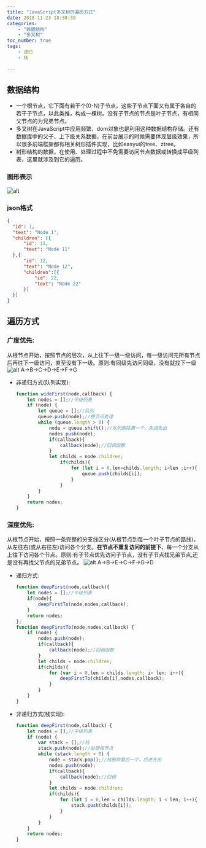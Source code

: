 ```yaml
---
title: "JavaScript多叉树的遍历方式"
date: 2018-11-23 18:38:39
categories: 
    - "数据结构"
    - "多叉树"
toc_number: true
tags:
	- 递归
	- 栈
	
---
```

## 数据结构
- 一个根节点，它下面有若干个(0-N)子节点，这些子节点下面又有属于各自的若干子节点，以此类推，构成一棵树。没有子节点的节点是叶子节点，有相同父节点的为兄弟节点。
- 多叉树在JavaScript中应用频繁，dom对象也是利用这种数据结构存储。还有数据库中的父子、上下级关系数据，在前台展示的时候需要体现层级效果，所以很多前端框架都有相关树形插件实现，比如easyui的tree、ztree。
- 树形结构的数据，在使用、处理过程中不免需要访问节点数据或转换成平级列表，这里就涉及到它的遍历。
<!--more-->

### 图形表示
![alt](tree.png)
### json格式

  ```json
  {
    "id": 1,
    "text": "Node 1",
    "children": [{
        "id": 11,
        "text": "Node 11"
    },{
        "id": 12,
        "text": "Node 12",
        "children":[{
            "id": 22,
            "text": "Node 22"
        }]
    }]
  }
  ```
  

## 遍历方式
### 广度优先: 
  从根节点开始，按照节点的层次，从上往下一级一级访问，每一级访问完所有节点后再往下一级访问，直至没有下一级。原则:有同级先访问同级，没有就找下一级
  ![alt](wide.png)
   A->B->C->D->E->F->G
- 非递归方式(队列实现):
    
    ```javascript
    function wideFirst(node,callback) {
        let nodes = [];//平级列表
        if (node) {
            let queue = [];//队列
            queue.push(node);//根节点处理
            while (queue.length > 0) {
                node = queue.shift();//队列删除第一个，先进先出
                nodes.push(node);
                if(callback){
                    callback(node);//回调函数
                }
                let childs = node.children;
                    if(childs){
                        for (let i = 0,len=childs.length; i<len ;i++){
                            queue.push(childs[i]);
                        }
                    }
            }
        }
        return nodes;
    }
    ```

### 深度优先:
从根节点开始，按照一条完整的分支线区分(从根节点到每一个叶子节点的路线)，从左往右(或从右往左)访问各个分支。**在节点不重复访问的前提下**，每一个分支从上往下访问各个节点。原则:有子节点优先访问子节点，没有子节点找兄弟节点,还是没有再找父节点的兄弟节点。
![alt](deep.png)
  A->B->E->C->F->G->D
- 递归方式:
    
    ```javascript
    function deepFirst(node,callback){
        let nodes = [];//平级列表
        if(node){
            deepFirstTo(node,nodes,callback);
        }
        return nodes;
    };
    function deepFirstTo(node,nodes,callback) {
        if (node) {
            nodes.push(node);
            if(callback){
                callback(node);//回调函数
            }
            let childs = node.children;
            if(childs){
                for (var i = 0,len = childs.length; i< len; i++){
                    deepFirstTo(childs[i],nodes,callback);  
                }
            }
        }
    }
    ```
    
- 非递归方式(栈实现):
    
    ```javascript
    function deepFirst(node,callback) {
        let nodes = [];//平级列表
        if (node) {
            var stack = [];//栈
            stack.push(node);//处理根节点
            while (stack.length > 0) {
                node = stack.pop();//栈删除最后一个，后进先出
                nodes.push(node);
                if(callback){
                    callback(node);//回调
                }
                let childs = node.children;
                if(childs){
                    for (let i = 0,len = childs.length; i < len; i++){
                        stack.push(childs[i]);
                    }
                }
            }
        }
        return nodes;
    }
    ```